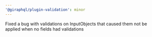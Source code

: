```yaml
---
'@giraphql/plugin-validation': minor
---
```


Fixed a bug with validations on InputObjects that caused them not be applied when no fields had
validations

